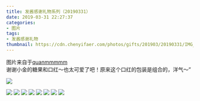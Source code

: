 ```yaml
---
title: 发酱感谢礼物系列（20190331）
date: 2019-03-31 22:27:37
categories:
- 图片
tags:
- 发酱感谢礼物
thumbnail: https://cdn.chenyifaer.com/photos/gifts/201903/20190331/IMG_5864.JPG
---
```


图片来自于<a href="https://weibo.com/p/1005051720171447" target="_blank">quanmmmmm</a><br/> 谢谢小金的糖果和口红～也太可爱了吧！原来这个口红的包装是组合的，洋气～”

![](https://cdn.chenyifaer.com/photos/gifts/201903/20190331/IMG_5864.JPG)

<!--more-->

![](https://cdn.chenyifaer.com/photos/gifts/201903/20190331/IMG_5865.JPG)
![](https://cdn.chenyifaer.com/photos/gifts/201903/20190331/IMG_5866.JPG)
![](https://cdn.chenyifaer.com/photos/gifts/201903/20190331/IMG_5867.JPG)
![](https://cdn.chenyifaer.com/photos/gifts/201903/20190331/IMG_5868.JPG)
![](https://cdn.chenyifaer.com/photos/gifts/201903/20190331/IMG_5869.JPG)
![](https://cdn.chenyifaer.com/photos/gifts/201903/20190331/IMG_5870.JPG)
![](https://cdn.chenyifaer.com/photos/gifts/201903/20190331/IMG_5871.JPG)
![](https://cdn.chenyifaer.com/photos/gifts/201903/20190331/IMG_5872.JPG)
